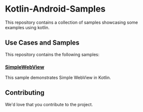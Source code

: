 # Kotlin-Android-Samples
This repository contains a collection of samples showcasing some examples using kotlin.

## Use Cases and Samples

This repository contains the following samples:

### [SimpleWebView](/SimpleWebView)
This sample demonstrates Simple WebView in Kotlin.

## Contributing

We'd love that you contribute to the project.
